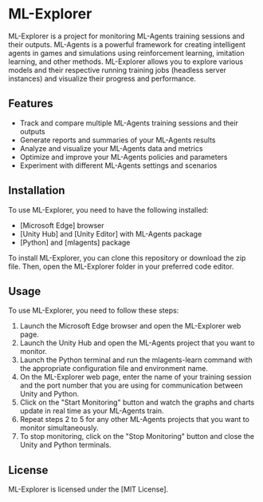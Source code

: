 # ML-Explorer

ML-Explorer is a project for monitoring ML-Agents training sessions and their outputs. ML-Agents is a powerful framework for creating intelligent agents in games and simulations using reinforcement learning, imitation learning, and other methods. ML-Explorer allows you to explore various models and their respective running training jobs (headless server instances) and visualize their progress and performance.

## Features

- Track and compare multiple ML-Agents training sessions and their outputs
- Generate reports and summaries of your ML-Agents results
- Analyze and visualize your ML-Agents data and metrics
- Optimize and improve your ML-Agents policies and parameters
- Experiment with different ML-Agents settings and scenarios

## Installation

To use ML-Explorer, you need to have the following installed:

- [Microsoft Edge] browser
- [Unity Hub] and [Unity Editor] with ML-Agents package
- [Python] and [mlagents] package

To install ML-Explorer, you can clone this repository or download the zip file. Then, open the ML-Explorer folder in your preferred code editor.

## Usage

To use ML-Explorer, you need to follow these steps:

1. Launch the Microsoft Edge browser and open the ML-Explorer web page.
2. Launch the Unity Hub and open the ML-Agents project that you want to monitor.
3. Launch the Python terminal and run the mlagents-learn command with the appropriate configuration file and environment name.
4. On the ML-Explorer web page, enter the name of your training session and the port number that you are using for communication between Unity and Python.
5. Click on the "Start Monitoring" button and watch the graphs and charts update in real time as your ML-Agents train.
6. Repeat steps 2 to 5 for any other ML-Agents projects that you want to monitor simultaneously.
7. To stop monitoring, click on the "Stop Monitoring" button and close the Unity and Python terminals.

## License

ML-Explorer is licensed under the [MIT License].
